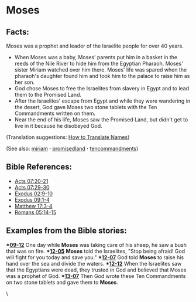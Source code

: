 # Moses #

## Facts: ##

Moses was a prophet and leader of the Israelite people for over 40 years.  

 * When Moses was a baby, Moses' parents put him in a basket in the reeds of the Nile River to hide him from the Egyptian Pharaoh. Moses' sister Miriam watched over him there. Moses' life was spared when the pharaoh's daughter found him and took him to the palace to raise him as her son.
 * God chose Moses to free the Israelites from slavery in Egypt and to lead them to the Promised Land.
 * After the Israelites' escape from Egypt and while they were wandering in the desert, God gave Moses two stone tablets with the Ten Commandments written on them.
 * Near the end of his life, Moses saw the Promised Land, but didn't get to live in it because he disobeyed God.

(Translation suggestions: [How to Translate Names](https://git.door43.org/Door43/en-ta-translate-vol1/src/master/content/translate_names.md))

(See also: [miriam](../other/miriam.md) **·** [promisedland](../kt/promisedland.md) **·** [tencommandments](../other/tencommandments.md))

## Bible References: ##

* [Acts 07:20-21](https://door43.org/en/bible/notes/act/07/20)
* [Acts 07:29-30](https://door43.org/en/bible/notes/act/07/29)
* [Exodus 02:9-10](https://door43.org/en/bible/notes/exo/02/09)
* [Exodus 09:1-4](https://door43.org/en/bible/notes/exo/09/01)
* [Matthew 17:3-4](https://door43.org/en/bible/notes/mat/17/03)
* [Romans 05:14-15](https://door43.org/en/bible/notes/rom/05/14)

## Examples from the Bible stories: ##

  __*[09-12](https://door43.org/en/obs/notes/frames/09-12)__ One day while __Moses__ was taking care of his sheep, he saw a bush that was on fire.
  __*[12-05](https://door43.org/en/obs/notes/frames/12-05)__ __Moses__ told the Israelites, "Stop being afraid! God will fight for you today and save you."
  __*[12-07](https://door43.org/en/obs/notes/frames/12-07)__ God told __Moses__ to raise his hand over the sea and divide the waters.
  __*[12-12](https://door43.org/en/obs/notes/frames/12-12)__ When the Israelites saw that the Egyptians were dead, they trusted in God and believed that Moses was a prophet of God.
  __*[13-07](https://door43.org/en/obs/notes/frames/13-07)__ Then God wrote these Ten Commandments on two stone tablets and gave them to __Moses__.



\\

